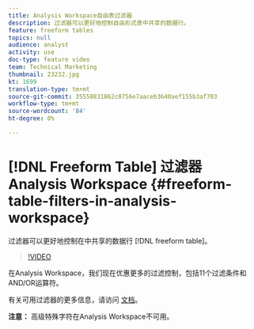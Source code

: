 ```yaml
---
title: Analysis Workspace自由表过滤器
description: 过滤器可以更好地控制自由形式表中共享的数据行。
feature: freeform tables
topics: null
audience: analyst
activity: use
doc-type: feature video
team: Technical Marketing
thumbnail: 23232.jpg
kt: 1699
translation-type: tm+mt
source-git-commit: 35558831862c0756e7aaceb3640aef155b3af703
workflow-type: tm+mt
source-wordcount: '84'
ht-degree: 0%

---
```



# [!DNL Freeform Table] 过滤器Analysis Workspace {#freeform-table-filters-in-analysis-workspace}

过滤器可以更好地控制在中共享的数据行 [!DNL freeform table]。

>[!VIDEO](https://video.tv.adobe.com/v/23232/?quality=12)

在Analysis Workspace，我们现在优惠更多的过滤控制，包括11个过滤条件和AND/OR运算符。

有关可用过滤器的更多信息，请访问 [文档](https://marketing.adobe.com/resources/help/en_US/analytics/analysis-workspace/pagination_filtering_sorting.html)。

**注意：** 高级特殊字符在Analysis Workspace不可用。
